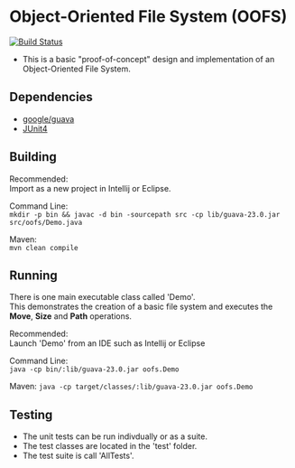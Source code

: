 # Object-Oriented File System (OOFS)

[![Build Status](https://travis-ci.org/binarybrian/oofs.svg?branch=master)](https://travis-ci.org/binarybrian/oofs)

* This is a basic "proof-of-concept" design and implementation of an Object-Oriented File System.

## Dependencies
* [google/guava](https://github.com/google/guava)
* [JUnit4](https://github.com/junit-team/junit4)

## Building
Recommended:  
Import as a new project in Intellij or Eclipse.

Command Line:  
`mkdir -p bin && javac -d bin -sourcepath src -cp lib/guava-23.0.jar src/oofs/Demo.java`

Maven:  
`mvn clean compile`

## Running
There is one main executable class called 'Demo'.  
This demonstrates the creation of a basic file system and executes the **Move**, **Size** and **Path** operations.

Recommended:  
Launch 'Demo' from an IDE such as Intellij or Eclipse

Command Line:  
`java -cp bin/:lib/guava-23.0.jar oofs.Demo`

Maven:
`java -cp target/classes/:lib/guava-23.0.jar oofs.Demo`

## Testing
* The unit tests can be run indivdually or as a suite.  
* The test classes are located in the 'test' folder.
* The test suite is call 'AllTests'.
